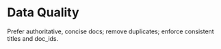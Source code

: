 # Data Quality

Prefer authoritative, concise docs; remove duplicates; enforce consistent titles and doc_ids.
